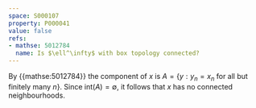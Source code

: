 ```yaml
---
space: S000107
property: P000041
value: false
refs:
- mathse: 5012784
  name: Is $\ell^\infty$ with box topology connected?
---
```


By {{mathse:5012784}} the component of $x$ is $A = \{y : y_n = x_n\text{ for all but finitely many }n\}$. Since $\text{int}(A) = \emptyset$, it follows that $x$ has no connected neighbourhoods.
